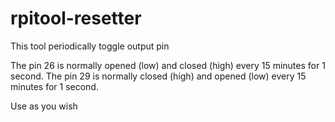 # rpitool-resetter
This tool periodically toggle output pin

The pin 26 is normally opened (low) and closed (high) every 15 minutes for 1 second.
The pin 29 is normally closed (high) and opened (low) every 15 minutes for 1 second.

Use as you wish